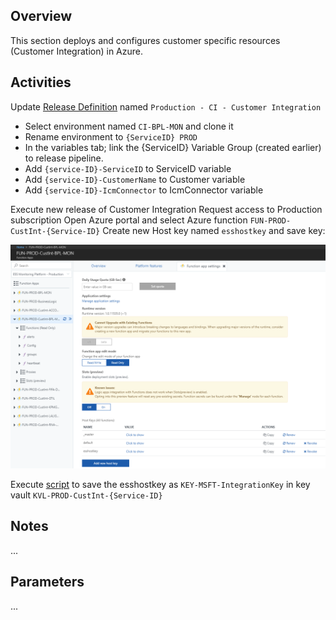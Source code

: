 ## Overview
This section deploys and configures customer specific resources (Customer Integration) in Azure.

## Activities

Update [Release Definition](https://easplatform.visualstudio.com/Monitoring/_apps/hub/ms.vss-releaseManagement-web.cd-workflow-hub?definitionId=13&_a=environments-editor-preview) named `Production - CI - Customer Integration`

- Select environment named `CI-BPL-MON` and clone it
- Rename environment to `{ServiceID} PROD`
- In the variables tab; link the {ServiceID} Variable Group (created earlier) to release pipeline.
- Add `{service-ID}-ServiceID` to ServiceID variable
- Add `{service-ID}-CustomerName` to Customer variable
- Add `{service-ID}-IcmConnector` to IcmConnector variable

Execute new release of Customer Integration
Request access to Production subscription
Open Azure portal and select Azure function `FUN-PROD-CustInt-{Service-ID}`
Create new Host key named `esshostkey` and save key:

 ![image.png](.attachments/image-f8e9f4f5-5be6-49e0-ab24-f3d34fbacdcf.png)

Execute [script](https://easplatform.visualstudio.com/_git/Monitoring?path=%2Fsrc%2FMicrosoft.EAS.Monitoring.Deployment.CustomerIntegration&version=GBproduction#path=%2Fsrc%2FMicrosoft.EAS.Monitoring.Deployment.CustomerIntegration%2FPost-CreateSecretsInKeyVault.ps1&version=GBproduction&_a=contents) to save the esshostkey as `KEY-MSFT-IntegrationKey` in key vault `KVL-PROD-CustInt-{Service-ID}`
## Notes
...

## Parameters

...


